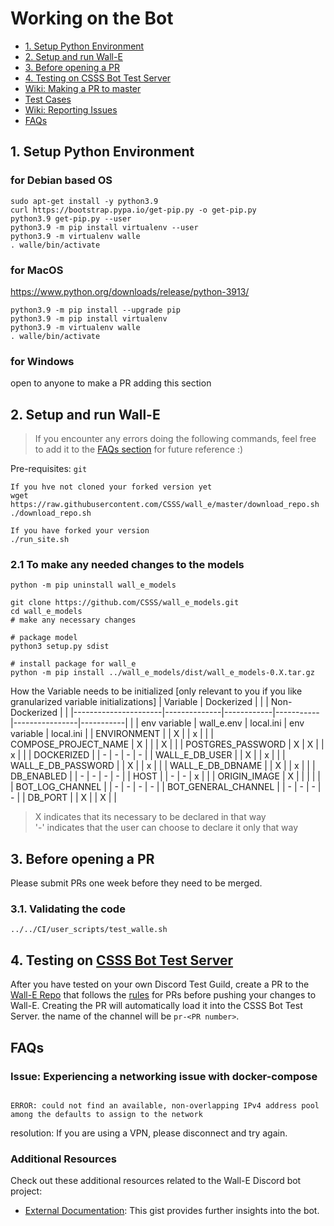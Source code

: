 # Working on the Bot

- [1. Setup Python Environment](#1-setup-python-environment)
- [2. Setup and run Wall-E](#2-setup-and-run-wall-e)
- [3. Before opening a PR](#2-setup-and-run-wall-e)
- [4. Testing on CSSS Bot Test Server](#2-setup-and-run-wall-e)
- [Wiki: Making a PR to master](https://github.com/CSSS/wall_e/wiki/3.-Making-a-PR-to-master)  
- [Test Cases](Test_Cases.md)  
- [Wiki: Reporting Issues](https://github.com/CSSS/wall_e/wiki/4.-Reporting-Issues)  
- [FAQs](#faqs)  


## 1. Setup Python Environment

### for Debian based OS
```shell
sudo apt-get install -y python3.9
curl https://bootstrap.pypa.io/get-pip.py -o get-pip.py
python3.9 get-pip.py --user
python3.9 -m pip install virtualenv --user
python3.9 -m virtualenv walle
. walle/bin/activate
```

### for MacOS
https://www.python.org/downloads/release/python-3913/
```shell
python3.9 -m pip install --upgrade pip
python3.9 -m pip install virtualenv
python3.9 -m virtualenv walle
. walle/bin/activate
```

### for Windows
open to anyone to make a PR adding this section

## 2. Setup and run Wall-E
>If you encounter any errors doing the following commands, feel free to add it to the [FAQs section](#faqs) for future reference :)

Pre-requisites: `git`
```shell
If you hve not cloned your forked version yet
wget https://raw.githubusercontent.com/CSSS/wall_e/master/download_repo.sh
./download_repo.sh

If you have forked your version
./run_site.sh
```

### 2.1 To make any needed changes to the models
```shell
python -m pip uninstall wall_e_models

git clone https://github.com/CSSS/wall_e_models.git
cd wall_e_models
# make any necessary changes

# package model
python3 setup.py sdist

# install package for wall_e
python -m pip install ../wall_e_models/dist/wall_e_models-0.X.tar.gz
```

How the Variable needs to be initialized [only relevant to you if you like granularized variable initializations]
| Variable             |   Dockerized |            |           | Non-Dockerized |           |
|----------------------|--------------|------------|-----------|----------------|-----------|
|                      | env variable | wall_e.env | local.ini | env variable   | local.ini |
| ENVIRONMENT          |              |      X     |           | x              |           |
| COMPOSE_PROJECT_NAME |         X    |            |           | X              |           |
| POSTGRES_PASSWORD    |         X    |      X     |           | x              |           |
| DOCKERIZED           |              |      -     |    -      | -              |     -     |
| WALL_E_DB_USER       |              |      X     |           | x              |           |
| WALL_E_DB_PASSWORD   |              |      X     |           | x              |           |
| WALL_E_DB_DBNAME     |              |      X     |           | x              |           |
| DB_ENABLED           |              |      -     |    -      | -              |     -     |
| HOST                 |              |      -     |    -      | x              |           |
| ORIGIN_IMAGE         |        X     |            |           |                |           |
| BOT_LOG_CHANNEL      |              |      -     |    -      | -              |     -     |
| BOT_GENERAL_CHANNEL  |              |      -     |    -      | -              |     -     |
| DB_PORT              |              |      X     |           | X              |           |


> X indicates that its necessary to be declared in that way  
> '-' indicates that the user can choose to declare it only that way

## 3. Before opening a PR

Please submit PRs one week before they need to be merged.

### 3.1. Validating the code

```shell
../../CI/user_scripts/test_walle.sh
```

## 4. Testing on [CSSS Bot Test Server](https://discord.gg/85bWteC)
After you have tested on your own Discord Test Guild, create a PR to the [Wall-E Repo](https://github.com/CSSS/wall_e/pulls) that follows the [rules](https://github.com/CSSS/wall_e/wiki/3.-Making-a-PR-to-master) for PRs before pushing your changes to Wall-E. Creating the PR will automatically load it into the CSSS Bot Test Server. the name of the channel will be `pr-<PR number>`.  

## FAQs  

### Issue: Experiencing a networking issue with docker-compose

```shell

ERROR: could not find an available, non-overlapping IPv4 address pool among the defaults to assign to the network

```
resolution: If you are using a VPN, please disconnect and try again.

### Additional Resources
Check out these additional resources related to the Wall-E Discord bot project:
- [External Documentation](https://gist.github.com/Ash-02014/b6f57065f394b54f43666037ade38d32): This gist provides further insights into the bot.

